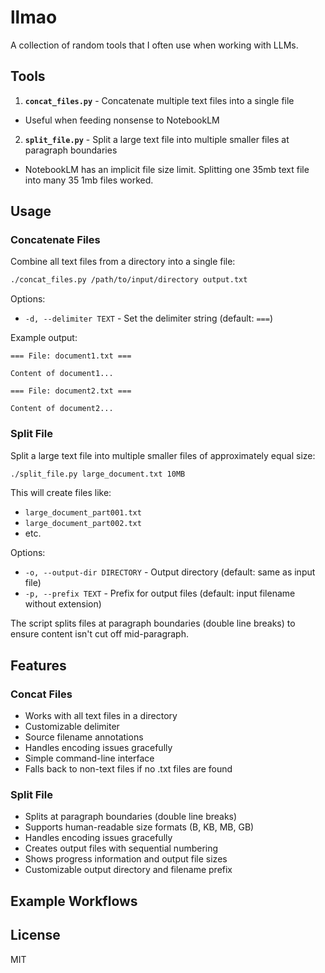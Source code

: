# llmao
A collection of random tools that I often use when working with LLMs.

## Tools

1. **`concat_files.py`** - Concatenate multiple text files into a single file

- Useful when feeding nonsense to NotebookLM

2. **`split_file.py`** - Split a large text file into multiple smaller files at paragraph boundaries

- NotebookLM has an implicit file size limit. Splitting one 35mb text file into many 35 1mb files worked.

## Usage

### Concatenate Files

Combine all text files from a directory into a single file:

```bash
./concat_files.py /path/to/input/directory output.txt
```

Options:

- `-d, --delimiter TEXT` - Set the delimiter string (default: `===`)

Example output:

```
=== File: document1.txt ===

Content of document1...

=== File: document2.txt ===

Content of document2...
```

### Split File

Split a large text file into multiple smaller files of approximately equal size:

```bash
./split_file.py large_document.txt 10MB
```

This will create files like:

- `large_document_part001.txt`
- `large_document_part002.txt`
- etc.

Options:

- `-o, --output-dir DIRECTORY` - Output directory (default: same as input file)
- `-p, --prefix TEXT` - Prefix for output files (default: input filename without extension)

The script splits files at paragraph boundaries (double line breaks) to ensure content isn't cut off mid-paragraph.

## Features

### Concat Files

- Works with all text files in a directory
- Customizable delimiter
- Source filename annotations
- Handles encoding issues gracefully
- Simple command-line interface
- Falls back to non-text files if no .txt files are found

### Split File

- Splits at paragraph boundaries (double line breaks)
- Supports human-readable size formats (B, KB, MB, GB)
- Handles encoding issues gracefully
- Creates output files with sequential numbering
- Shows progress information and output file sizes
- Customizable output directory and filename prefix

## Example Workflows

## License

MIT

